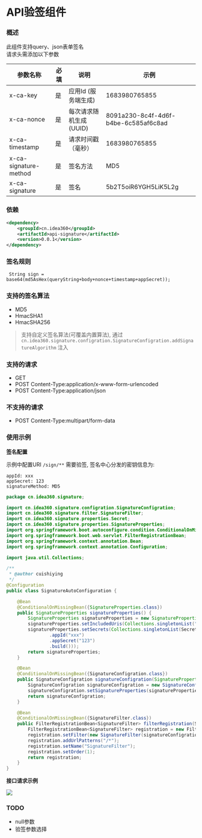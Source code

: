 # API验签组件

### 概述

此组件支持query、json表单签名<br>
请求头需添加以下参数<br>

| 参数名称  | 必填 | 说明                          | 示例                                 |
| --------- | ---- | ----------------------------- | ------------------------------------ |
| x-ca-key     | 是   | 应用Id (服务端生成)                       | 1683980765855                        |
| x-ca-nonce     | 是   | 每次请求随机生成(UUID) | 8091a230-8c4f-4d6f-b4be-6c585af6c8ad |
| x-ca-timestamp | 是   | 请求时间戳（毫秒）            | 1683980765855              |
| x-ca-signature-method      | 是   | 签名方法                          | MD5     |
| x-ca-signature      | 是   | 签名                          | 5b2T5oiR6YGH5LiK5L2g     |

### 依赖

```xml
<dependency>
    <groupId>cn.idea360</groupId>
    <artifactId>api-signature</artifactId>
    <version>0.0.1</version>
</dependency>
```

### 签名规则

```text
 String sign = base64(md5AsHex(queryString+body+nonce+timestamp+appSecret));
```

### 支持的签名算法

- MD5
- HmacSHA1
- HmacSHA256

> 支持自定义签名算法(可覆盖内置算法), 通过 `cn.idea360.signature.configration.SignatureConfigration.addSignatureAlgorithm` 注入

### 支持的请求

- GET
- POST Content-Type:application/x-www-form-urlencoded
- POST Content-Type:application/json

### 不支持的请求

- POST Content-Type:multipart/form-data

### 使用示例

**签名配置**

示例中配置URI `/sign/**` 需要验签, 签名中心分发的密钥信息为:

```text
appId: xxx
appSecret: 123
signatureMethod: MD5
```

```java
package cn.idea360.signature;

import cn.idea360.signature.configration.SignatureConfigration;
import cn.idea360.signature.filter.SignatureFilter;
import cn.idea360.signature.properties.Secret;
import cn.idea360.signature.properties.SignatureProperties;
import org.springframework.boot.autoconfigure.condition.ConditionalOnMissingBean;
import org.springframework.boot.web.servlet.FilterRegistrationBean;
import org.springframework.context.annotation.Bean;
import org.springframework.context.annotation.Configuration;

import java.util.Collections;

/**
 * @author cuishiying
 */
@Configuration
public class SignatureAutoConfiguration {

    @Bean
    @ConditionalOnMissingBean({SignatureProperties.class})
    public SignatureProperties signatureProperties() {
        SignatureProperties signatureProperties = new SignatureProperties();
        signatureProperties.setIncludedUris(Collections.singletonList("/sign/**"));
        signatureProperties.setSecrets(Collections.singletonList(Secret.builder()
                .appId("xxx")
                .appSecret("123")
                .build()));
        return signatureProperties;
    }

    @Bean
    @ConditionalOnMissingBean({SignatureConfigration.class})
    public SignatureConfigration signatureConfigration(SignatureProperties signatureProperties) {
        SignatureConfigration signatureConfigration = new SignatureConfigration();
        signatureConfigration.setSignatureProperties(signatureProperties);
        return signatureConfigration;
    }

    @Bean
    @ConditionalOnMissingBean({SignatureFilter.class})
    public FilterRegistrationBean<SignatureFilter> filterRegistration(SignatureConfigration signatureConfigration) {
        FilterRegistrationBean<SignatureFilter> registration = new FilterRegistrationBean<>();
        registration.setFilter(new SignatureFilter(signatureConfigration));
        registration.addUrlPatterns("/*");
        registration.setName("SignatureFilter");
        registration.setOrder(1);
        return registration;
    }
}
```

**接口请求示例**

![](https://raw.githubusercontent.com/qidian360/oss/master/images/api-sign-demo.png)

### TODO

- null参数
- 验签参数选择